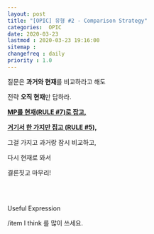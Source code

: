 ```yaml
---
layout: post
title: "[OPIC] 유형 #2 - Comparison Strategy"
categories:  OPIC
date: 2020-03-23
lastmod : 2020-03-23 19:16:00
sitemap :
changefreq : daily
priority : 1.0
---
```




질문은 **과거와 현재**를 비교하라고 해도 

전략 **오직 현재**만 답하라.

**<u>MP를 현재(RULE #7)로 잡고,</u>** 

**<u>거기서 한 가지만 집고 (RULE #5),</u>**

그걸 가지고 과거랑 잠시 비교하고, 

다시 현재로 와서 

결론짓고 마무리!

<br>

<br>

Useful Expression

/item I think 를 많이 쓰세요. 



